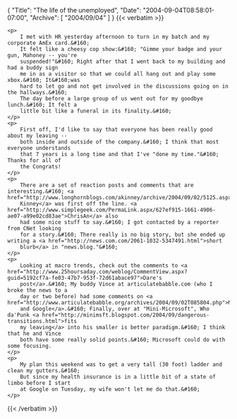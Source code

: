{
  "Title": "The life of the unemployed",
  "Date": "2004-09-04T08:58:01-07:00",
  "Archive": [
    "2004/09/04"
  ]
}
{{< verbatim >}}

    <p>
        I met with HR yesterday afternoon to turn in my batch and my corporate AmEx card.&#160;
        It felt like a cheesy cop show:&#160; "Gimme your badge and your gun, Mahoney -- you're
        suspended!"&#160; Right after that I went back to my building and had a buddy sign
        me in as a visitor so that we could all hang out and play some xbox.&#160; It&#160;was
        hard to let go and not get involved in the discussions going on in the hallways.&#160;
        The day before a large group of us went out for my goodbye lunch.&#160; It felt a
        little bit like a funeral in its finality.&#160; 
    </p>
    <p>
        First off, I'd like to say that everyone has been really good about my leaving --
        both inside and outside of the company.&#160; I think that most everyone understands
        that 7 years is a long time and that I've "done my time."&#160; Thanks for all of
        the Congrats!
    </p>
    <p>
        There are a set of reaction posts and comments that are interesting.&#160; <a href="http://www.longhornblogs.com/akinney/archive/2004/09/02/5125.aspx">Adam
        Kinney</a> was first off the line. <a href="http://www.simplegeek.com/PermaLink.aspx/627ef915-1661-4906-ae07-a99e02cd83ae">ChrisAn</a> also
        had some nice stuff to say.&#160; I got contacted by a reporter from CNet looking
        for a story.&#160; There really is no big story, but she ended up writing a <a href="http://news.com.com/2061-1032-5347491.html">short
        blurb</a> in "news.blog."&#160; 
    </p>
    <p>
        Looking at macro trends, check out the comments to <a href="http://www.25hoursaday.com/weblog/CommentView.aspx?guid=5192cf7a-fe03-47b7-953f-72d61abace97">Dare's
        post</a>.&#160; My buddy Vince at articulatebabble.com (who I broke the news to a
        day or two before) had some comments on <a href="http://www.articulatebabble.org/archives/2004/09/02T085804.php">Microsoft
        and Google</a>.&#160; Finally, over at "Mini-Microsoft", Who da'Punk <a href="http://minimsft.blogspot.com/2004/09/dangerous-transitions.html">fits
        my leaving</a> into his smaller is better paradigm.&#160; I think that he and Vince
        both have some really solid points.&#160; Microsoft could do with some focusing.
    </p>
    <p>
        My plan this weekend was to get a very tall (30 foot) ladder and clean my gutters.&#160;
        But since my health insurance is in a little bit of a state of limbo before I start
        at Google on Tuesday, my wife won't let me do that.&#160; 
    </p>

{{< /verbatim >}}
